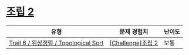 # [조립 2](https://www.codetree.ai/trails/complete/curated-cards/challenge-assembly-2)

|유형|문제 경험치|난이도|
|---|---|---|
|[Trail 6 / 위상정렬 / Topological Sort](https://www.codetree.ai/trail-info/intermediate-high/)|[[Challenge]조립 2](https://www.codetree.ai/trails/complete/curated-cards/challenge-assembly-2/)|보통|


